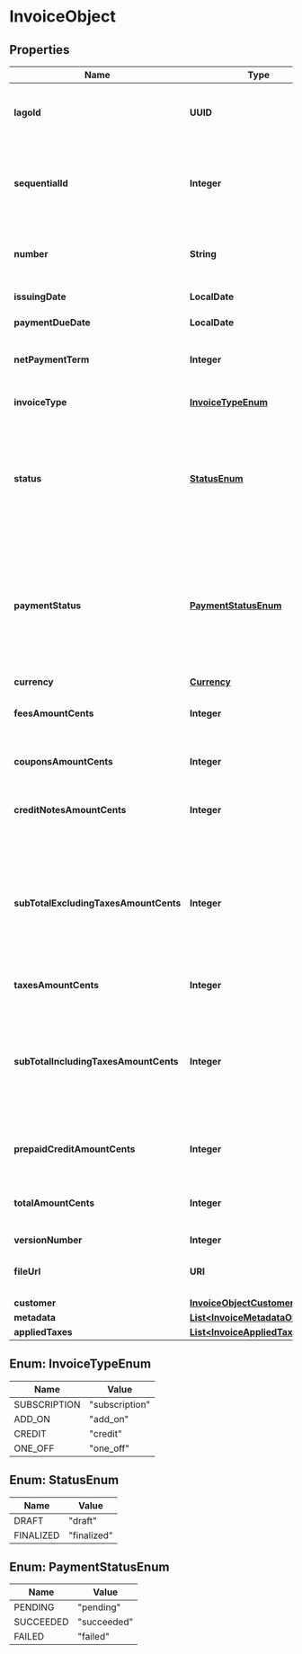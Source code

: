 

# InvoiceObject


## Properties

| Name | Type | Description | Notes |
|------------ | ------------- | ------------- | -------------|
|**lagoId** | **UUID** | Unique identifier assigned to the fee within the Lago application. This ID is exclusively created by Lago and serves as a unique identifier for the fee’s record within the Lago system. |  |
|**sequentialId** | **Integer** | This ID helps in uniquely identifying and organizing the invoices associated with a specific customer. It provides a sequential numbering system specific to the customer, allowing for easy tracking and management of invoices within the customer&#39;s context. |  |
|**number** | **String** | The unique number assigned to the invoice. This number serves as a distinct identifier for the invoice and helps in differentiating it from other invoices in the system. |  |
|**issuingDate** | **LocalDate** | The date when the invoice was issued. It is provided in the ISO 8601 date format. |  |
|**paymentDueDate** | **LocalDate** | The payment due date for the invoice, specified in the ISO 8601 date format. |  [optional] |
|**netPaymentTerm** | **Integer** | The net payment term, expressed in days, specifies the duration within which a customer is expected to remit payment after the invoice is finalized. |  [optional] |
|**invoiceType** | [**InvoiceTypeEnum**](#InvoiceTypeEnum) | The type of invoice issued. Possible values are &#x60;subscription&#x60;, &#x60;one-off&#x60; or &#x60;credit&#x60;. |  |
|**status** | [**StatusEnum**](#StatusEnum) | The status of the invoice. It indicates the current state of the invoice and can have two possible values: - &#x60;draft&#x60;: the invoice is in the draft state, waiting for the end of the grace period to be finalized. During this period, events can still be ingested and added to the invoice. - &#x60;finalized&#x60;: the invoice has been issued and finalized. In this state, events cannot be ingested or added to the invoice anymore. |  |
|**paymentStatus** | [**PaymentStatusEnum**](#PaymentStatusEnum) | The status of the payment associated with the invoice. It can have one of the following values: - &#x60;pending&#x60;: the payment is pending, waiting for payment processing in Stripe or when the invoice is emitted but users have not updated the payment status through the endpoint. - &#x60;succeeded&#x60;: the payment of the invoice has been successfully processed. - &#x60;failed&#x60;: the payment of the invoice has failed or encountered an error during processing. |  |
|**currency** | [**Currency**](Currency.md) |  |  |
|**feesAmountCents** | **Integer** | The total sum of fees amount in cents. It calculates the cumulative amount of all the fees associated with the invoice, providing a consolidated value. |  |
|**couponsAmountCents** | **Integer** | The total sum of all coupons discounted on the invoice. It calculates the cumulative discount amount applied by coupons, expressed in cents. |  |
|**creditNotesAmountCents** | **Integer** | The total sum of all credit notes discounted on the invoice. It calculates the cumulative discount amount applied by credit notes, expressed in cents. |  |
|**subTotalExcludingTaxesAmountCents** | **Integer** | Subtotal amount, excluding taxes, expressed in cents. This field depends on the version number. Here are the definitions based on the version: - Version 1: is equal to the sum of &#x60;fees_amount_cents&#x60;, minus &#x60;coupons_amount_cents&#x60;, and minus &#x60;prepaid_credit_amount_cents&#x60;. - Version 2: is equal to the &#x60;fees_amount_cents&#x60;. - Version 3: is equal to the &#x60;fees_amount_cents&#x60;, minus &#x60;coupons_amount_cents&#x60; |  |
|**taxesAmountCents** | **Integer** | The sum of tax amount associated with the invoice, expressed in cents. |  |
|**subTotalIncludingTaxesAmountCents** | **Integer** | Subtotal amount, including taxes, expressed in cents. This field depends on the version number. Here are the definitions based on the version: - Version 1: is equal to the &#x60;total_amount_cents&#x60;. - Version 2: is equal to the sum of &#x60;fees_amount_cents&#x60; and &#x60;taxes_amount_cents&#x60;. - Version 3: is equal to the sum &#x60;sub_total_excluding_taxes_amount_cents&#x60; and &#x60;taxes_amount_cents&#x60; |  |
|**prepaidCreditAmountCents** | **Integer** | The total sum of all prepaid credits discounted on the invoice. It calculates the cumulative discount amount applied by prepaid credits, expressed in cents. |  |
|**totalAmountCents** | **Integer** | The sum of the amount and taxes amount on the invoice, expressed in cents. It calculates the total financial value of the invoice, including both the original amount and any applicable taxes. |  |
|**versionNumber** | **Integer** |  |  |
|**fileUrl** | **URI** | Contains the URL that provides direct access to the invoice PDF file. You can use this URL to download or view the PDF document of the invoice |  [optional] |
|**customer** | [**InvoiceObjectCustomer**](InvoiceObjectCustomer.md) |  |  [optional] |
|**metadata** | [**List&lt;InvoiceMetadataObject&gt;**](InvoiceMetadataObject.md) |  |  [optional] |
|**appliedTaxes** | [**List&lt;InvoiceAppliedTaxObject&gt;**](InvoiceAppliedTaxObject.md) |  |  [optional] |



## Enum: InvoiceTypeEnum

| Name | Value |
|---- | -----|
| SUBSCRIPTION | &quot;subscription&quot; |
| ADD_ON | &quot;add_on&quot; |
| CREDIT | &quot;credit&quot; |
| ONE_OFF | &quot;one_off&quot; |



## Enum: StatusEnum

| Name | Value |
|---- | -----|
| DRAFT | &quot;draft&quot; |
| FINALIZED | &quot;finalized&quot; |



## Enum: PaymentStatusEnum

| Name | Value |
|---- | -----|
| PENDING | &quot;pending&quot; |
| SUCCEEDED | &quot;succeeded&quot; |
| FAILED | &quot;failed&quot; |



